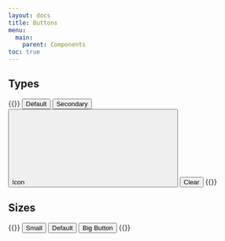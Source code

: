 ```yaml
---
layout: docs
title: Buttons
menu:
  main:
    parent: Components
toc: true
---
```


## Types

{{<example>}}
<button class="btn">Default</button>
<button class="btn btn-secondary">Secondary</button>
<button class="btn">
  Icon <svg class="icon icon-small"><use xlink:href="/assets/icons/feather.svg#plus"/></svg>
</button>
<button class="btn btn-clear">Clear</button>
{{</example>}}

## Sizes

{{<example>}}
<button class="btn btn-small">Small</button>
<button class="btn">Default</button>
<button class="btn btn-big">Big Button</button>
{{</example>}}

